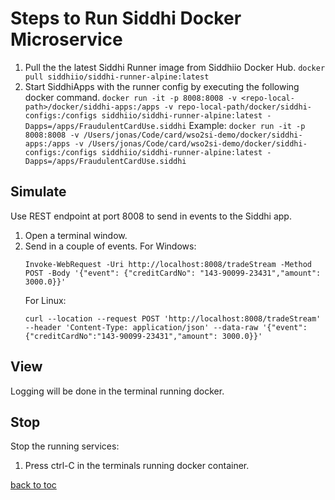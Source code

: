 #

# Steps to Run Siddhi Docker Microservice

1. Pull the the latest Siddhi Runner image from Siddhiio Docker Hub.
    ```docker pull siddhiio/siddhi-runner-alpine:latest```
2. Start SiddhiApps with the runner config by executing the following docker command.
    ```docker run -it -p 8008:8008 -v <repo-local-path>/docker/siddhi-apps:/apps -v repo-local-path/docker/siddhi-configs:/configs siddhiio/siddhi-runner-alpine:latest -Dapps=/apps/FraudulentCardUse.siddhi```
    Example:
    ```docker run -it -p 8008:8008 -v /Users/jonas/Code/card/wso2si-demo/docker/siddhi-apps:/apps -v /Users/jonas/Code/card/wso2si-demo/docker/siddhi-configs:/configs siddhiio/siddhi-runner-alpine:latest -Dapps=/apps/FraudulentCardUse.siddhi```

## Simulate

Use REST endpoint at port 8008 to send in events to the Siddhi app.
1. Open a terminal window.
2. Send in a couple of events.
    For Windows: 
    ```
    Invoke-WebRequest -Uri http://localhost:8008/tradeStream -Method POST -Body '{"event": {"creditCardNo": "143-90099-23431","amount": 3000.0}}'
    ```
    For Linux: 
    ```
    curl --location --request POST 'http://localhost:8008/tradeStream' --header 'Content-Type: application/json' --data-raw '{"event": {"creditCardNo":"143-90099-23431","amount": 3000.0}}'
    ```

## View
Logging will be done in the terminal running docker.

## Stop

Stop the running services:
1. Press ctrl-C in the terminals running docker container.

[back to toc](../README.md#table-of-content)